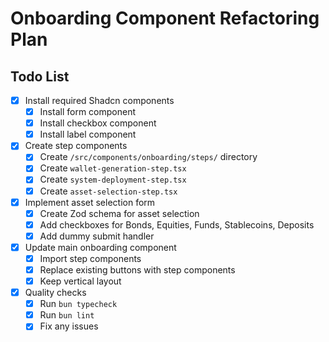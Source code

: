 # Onboarding Component Refactoring Plan

## Todo List

- [x] Install required Shadcn components
  - [x] Install form component
  - [x] Install checkbox component
  - [x] Install label component

- [x] Create step components
  - [x] Create `/src/components/onboarding/steps/` directory
  - [x] Create `wallet-generation-step.tsx`
  - [x] Create `system-deployment-step.tsx`
  - [x] Create `asset-selection-step.tsx`

- [x] Implement asset selection form
  - [x] Create Zod schema for asset selection
  - [x] Add checkboxes for Bonds, Equities, Funds, Stablecoins, Deposits
  - [x] Add dummy submit handler

- [x] Update main onboarding component
  - [x] Import step components
  - [x] Replace existing buttons with step components
  - [x] Keep vertical layout

- [x] Quality checks
  - [x] Run `bun typecheck`
  - [x] Run `bun lint`
  - [x] Fix any issues